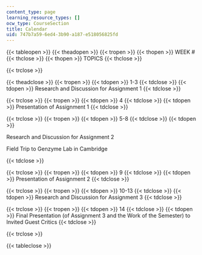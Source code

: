 ```yaml
---
content_type: page
learning_resource_types: []
ocw_type: CourseSection
title: Calendar
uid: 747b7a59-6ed4-3b90-a187-e518056825fd
---
```


{{< tableopen >}}
{{< theadopen >}}
{{< tropen >}}
{{< thopen >}}
WEEK #
{{< thclose >}}
{{< thopen >}}
TOPICS
{{< thclose >}}

{{< trclose >}}

{{< theadclose >}}
{{< tropen >}}
{{< tdopen >}}
1-3
{{< tdclose >}}
{{< tdopen >}}
Research and Discussion for Assignment 1
{{< tdclose >}}

{{< trclose >}}
{{< tropen >}}
{{< tdopen >}}
4
{{< tdclose >}}
{{< tdopen >}}
Presentation of Assignment 1
{{< tdclose >}}

{{< trclose >}}
{{< tropen >}}
{{< tdopen >}}
5-8
{{< tdclose >}}
{{< tdopen >}}


Research and Discussion for Assignment 2

Field Trip to Genzyme Lab in Cambridge


{{< tdclose >}}

{{< trclose >}}
{{< tropen >}}
{{< tdopen >}}
9
{{< tdclose >}}
{{< tdopen >}}
Presentation of Assignment 2
{{< tdclose >}}

{{< trclose >}}
{{< tropen >}}
{{< tdopen >}}
10-13
{{< tdclose >}}
{{< tdopen >}}
Research and Discussion for Assignment 3
{{< tdclose >}}

{{< trclose >}}
{{< tropen >}}
{{< tdopen >}}
14
{{< tdclose >}}
{{< tdopen >}}
Final Presentation (of Assignment 3 and the Work of the Semester) to Invited Guest Critics
{{< tdclose >}}

{{< trclose >}}

{{< tableclose >}}